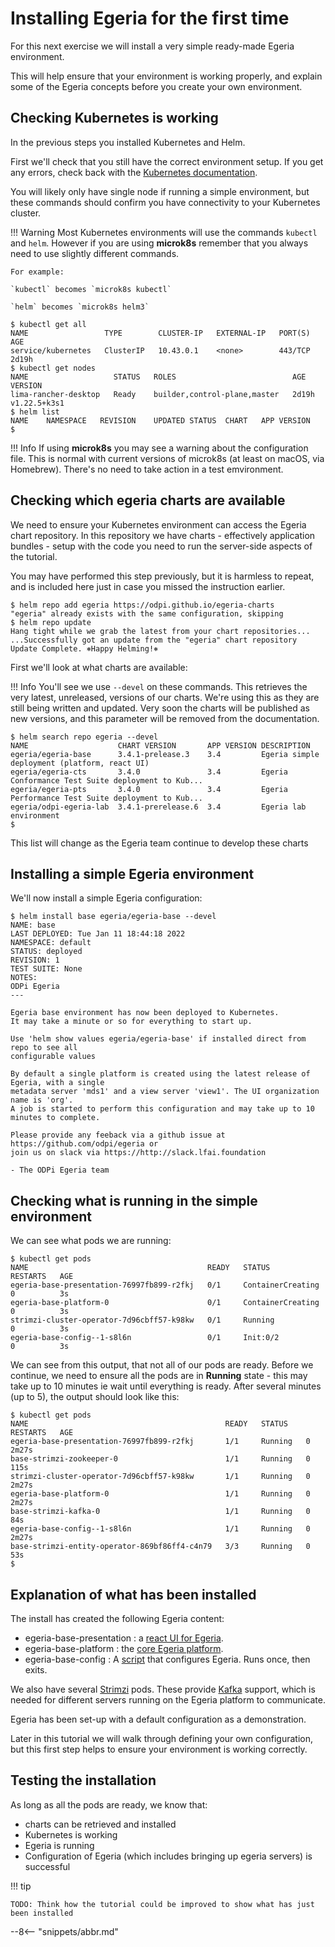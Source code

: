 <!-- SPDX-License-Identifier: CC-BY-4.0 -->
<!-- Copyright Contributors to the ODPi Egeria project 2021. -->

# Installing Egeria for the first time

For this next exercise we will install a very simple ready-made Egeria environment.

This will help ensure that your environment is working properly, and explain some of
the Egeria concepts before you create your own environment.

## Checking Kubernetes is working

In the previous steps you installed Kubernetes and Helm.

First we'll check that you still have the correct environment setup. If you get any errors, check back with the
[Kubernetes documentation](/egeria-docs/guides/operations/kubernetes/).

You will likely only have single node if running a simple environment, but these commands should
confirm you have connectivity to your Kubernetes cluster.

!!! Warning
    Most Kubernetes environments will use the commands `kubectl` and `helm`. However if you
    are using **microk8s** remember that you always need to use slightly different commands.
    
    For example:

    `kubectl` becomes `microk8s kubectl` 
    
    `helm` becomes `microk8s helm3` 

```console
$ kubectl get all
NAME                 TYPE        CLUSTER-IP   EXTERNAL-IP   PORT(S)   AGE
service/kubernetes   ClusterIP   10.43.0.1    <none>        443/TCP   2d19h
$ kubectl get nodes
NAME                   STATUS   ROLES                          AGE     VERSION
lima-rancher-desktop   Ready    builder,control-plane,master   2d19h   v1.22.5+k3s1
$ helm list
NAME	NAMESPACE	REVISION	UPDATED	STATUS	CHART	APP VERSION
$
```

!!! Info
    If using **microk8s** you may see a warning about the configuration file. This is normal with current versions of
    microk8s (at least on macOS, via Homebrew). There's no need to take action in a test emvironment.
## Checking which egeria charts are available

We need to ensure your Kubernetes environment can access the Egeria chart repository. In this repository we have
charts - effectively application bundles - setup with the code you need to run the server-side aspects of the tutorial.

You may have performed this step previously, but it is harmless to repeat, and is included
here just in case you missed the instruction earlier.
```console
$ helm repo add egeria https://odpi.github.io/egeria-charts 
"egeria" already exists with the same configuration, skipping
$ helm repo update
Hang tight while we grab the latest from your chart repositories...
...Successfully got an update from the "egeria" chart repository
Update Complete. ⎈Happy Helming!⎈
```

First we'll look at what charts are available:

!!! Info
    You'll see we use `--devel` on these commands. This retrieves the very latest, unreleased, versions of our charts.
    We're using this as they are still being written and updated. Very soon the charts will be published
    as new versions, and this parameter will be removed from the documentation.
```console
$ helm search repo egeria --devel
NAME                  	CHART VERSION     	APP VERSION	DESCRIPTION
egeria/egeria-base    	3.4.1-prelease.3  	3.4        	Egeria simple deployment (platform, react UI)
egeria/egeria-cts     	3.4.0             	3.4        	Egeria Conformance Test Suite deployment to Kub...
egeria/egeria-pts     	3.4.0             	3.4        	Egeria Performance Test Suite deployment to Kub...
egeria/odpi-egeria-lab	3.4.1-prerelease.6	3.4        	Egeria lab environment
$
```

This list will change as the Egeria team continue to develop these charts

## Installing a simple Egeria environment

We'll now install a simple Egeria configuration:

```console
$ helm install base egeria/egeria-base --devel
NAME: base
LAST DEPLOYED: Tue Jan 11 18:44:18 2022
NAMESPACE: default
STATUS: deployed
REVISION: 1
TEST SUITE: None
NOTES:
ODPi Egeria
---

Egeria base environment has now been deployed to Kubernetes.
It may take a minute or so for everything to start up.

Use 'helm show values egeria/egeria-base' if installed direct from repo to see all
configurable values

By default a single platform is created using the latest release of Egeria, with a single
metadata server 'mds1' and a view server 'view1'. The UI organization name is 'org'.
A job is started to perform this configuration and may take up to 10 minutes to complete.

Please provide any feeback via a github issue at https://github.com/odpi/egeria or
join us on slack via https://http://slack.lfai.foundation

- The ODPi Egeria team
```

## Checking what is running in the simple environment

We can see what pods we are running:

```console
$ kubectl get pods
NAME                                        READY   STATUS              RESTARTS   AGE
egeria-base-presentation-76997fb899-r2fkj   0/1     ContainerCreating   0          3s
egeria-base-platform-0                      0/1     ContainerCreating   0          3s
strimzi-cluster-operator-7d96cbff57-k98kw   0/1     Running             0          3s
egeria-base-config--1-s8l6n                 0/1     Init:0/2            0          3s
```

We can see from this output, that not all of our pods are ready. Before we continue, we need to ensure 
all the pods are in **Running** state - this may take up to 10 minutes ie wait until
everything is ready. After several minutes (up to 5), the output should look
like this:
```console
$ kubectl get pods
NAME                                            READY   STATUS    RESTARTS   AGE
egeria-base-presentation-76997fb899-r2fkj       1/1     Running   0          2m27s
base-strimzi-zookeeper-0                        1/1     Running   0          115s
strimzi-cluster-operator-7d96cbff57-k98kw       1/1     Running   0          2m27s
egeria-base-platform-0                          1/1     Running   0          2m27s
base-strimzi-kafka-0                            1/1     Running   0          84s
egeria-base-config--1-s8l6n                     1/1     Running   0          2m27s
base-strimzi-entity-operator-869bf86ff4-c4n79   3/3     Running   0          53s
$
```

## Explanation of what has been installed

The install has created the following Egeria content:
 * egeria-base-presentation : a [react UI for Egeria](https://github.com/odpi/egeria-react-ui).
 * egeria-base-platform : the [core Egeria platform](https://github.com/odpi/egeria).
 * egeria-base-config : A [script](https://github.com/odpi/egeria-charts/blob/main/charts/egeria-base/scripts/config-egeria.sh) that configures Egeria. Runs once, then exits.

We also have several [Strimzi](https://strimzi.io) pods. These provide [Kafka](https://kafka.apache.org) support, which
is needed for different servers running on the Egeria platform to communicate.

Egeria has been set-up with a default configuration as a demonstration.

Later in this tutorial we will walk through defining your own configuration, but this
first step helps to ensure your environment is working correctly.

## Testing the installation

As long as all the pods are ready, we know that:
 - charts can be retrieved and installed
 - Kubernetes is working
 - Egeria is running
 - Configuration of Egeria (which includes bringing up egeria servers) is successful

!!! tip

    TODO: Think how the tutorial could be improved to show what has just been installed
--8<-- "snippets/abbr.md"
